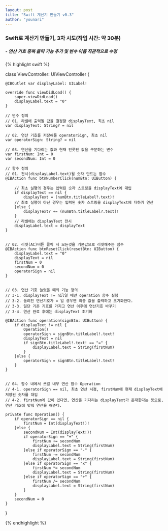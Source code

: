 ```yaml
---
layout: post
title: "Swift 계산기 만들기 v0.3"
author: "younari"
---
```


### Swift로 계산기 만들기, 3차 시도(작업 시간: 약 30분)
##### - 연산 기호 중복 클릭 기능 추가 및 변수 이름 직관적으로 수정

{% highlight swift %}

class ViewController: UIViewController {
    
    @IBOutlet var displayLabel: UILabel!
    
    override func viewDidLoad() {
        super.viewDidLoad()
        displayLabel.text = "0"
    }
    
    // 변수 정의
    // 01. 라벨에 출력될 값을 결정할 displayText, 최초 nil
    var displayText: String? = nil
    
    // 02. 연산 기호를 저장해둘 operatorSign, 최초 nil
    var operatorSign: String? = nil
    
    // 03. 연산을 기다리는 값과 현재 인풋된 값을 구분하는 변수
    var firstNum: Int = 0
    var secondNum: Int = 0
    
    // 함수 정의
    // 01. 전시(displayLabel.text)될 숫자 만드는 함수
    @IBAction func btnNumberClick(numBtn: UIButton) {
        
        // 최초 실행의 경우는 입력된 숫자 스트링을 displayText에 대입
        if displayText == nil {
            displayText = (numBtn.titleLabel?.text)!
        // 최초 실행이 아닌 경우는 입력된 숫자 스트링을 displayText에 더하기 연산
        }else {
            displayText? += (numBtn.titleLabel?.text)!
        }
        // 라벨에는 displayText 전시
        displayLabel.text = displayText
    }
    
    
    // 02. 리셋(AC)버튼 클릭 시 모든것을 기본값으로 리셋해주는 함수
    @IBAction func btnResetClick(resetBtn: UIButton) {
        displayLabel.text = "0"
        displayText = nil
        firstNum = 0
        secondNum = 0
        operatorSign = nil
    }

    
    // 03. 연산 기호 눌렸을 때의 기능 정의
    // 3-1. displayText != nil일 때만 operation 함수 실행
    // 3-2. 눌려진 연산기호가 = 일 경우엔 최종 값을 출력하고 초기화한다.
    // 3-3. 일단 기존 기호를 가지고 연산 이후에 연산기호 바꾸기
    // 3-4. 연산 완료 후에는 displayText 초기화
 
    @IBAction func operation(signBtn: UIButton) {
        if displayText != nil {
            Operation()
            operatorSign = signBtn.titleLabel!.text!
            displayText = nil
            if signBtn.titleLabel!.text! == "=" {
                displayLabel.text = String(firstNum)
            }
        }else {
            operatorSign = signBtn.titleLabel!.text!
        }
    }

    
    // 04. 함수 내에서 쓰일 내부 연산 함수 Operation
    // 4-1. operatorSign == nil, 최초 연산 시점, firstNum에 현재 displayText에 저장된 숫자를 대입
    // 4-2. firstNum에 값이 있다면, 연산을 기다리는 displayText가 존재한다는 뜻으로, 연산 기호에 맞춰 연산을 해준다.

    private func Operation() {
        if operatorSign == nil {
            firstNum = Int(displayText!)!
        }else {
            secondNum = Int(displayText!)!
            if operatorSign == "+" {
                firstNum += secondNum
                displayLabel.text = String(firstNum)
            }else if operatorSign == "-" {
                firstNum -= secondNum
                displayLabel.text = String(firstNum)
            }else if operatorSign == "x" {
                firstNum *= secondNum
                displayLabel.text = String(firstNum)
            }else if operatorSign == "÷" {
                firstNum /= secondNum
                displayLabel.text = String(firstNum)
            }
        }
        secondNum = 0
    }

}

{% endhighlight %}
